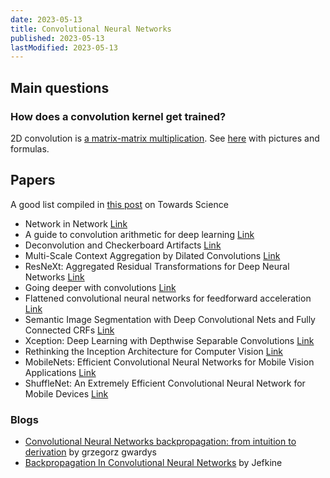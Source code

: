 ```yaml
---
date: 2023-05-13
title: Convolutional Neural Networks
published: 2023-05-13
lastModified: 2023-05-13
---
```


## Main questions

### How does a convolution kernel get trained?

2D convolution is [a matrix-matrix multiplication](https://stackoverflow.com/questions/16798888/2-d-convolution-as-a-matrix-matrix-multiplication). See [here](https://ai.stackexchange.com/questions/11172/how-can-the-convolution-operation-be-implemented-as-a-matrix-multiplication) with pictures and formulas.


## Papers

A good list compiled in [this post](https://towardsdatascience.com/a-comprehensive-introduction-to-different-types-of-convolutions-in-deep-learning-669281e58215) on Towards Science

- Network in Network [Link](https://arxiv.org/abs/1312.4400)
- A guide to convolution arithmetic for deep learning [Link](https://arxiv.org/abs/1603.07285)
- Deconvolution and Checkerboard Artifacts [Link](https://distill.pub/2016/deconv-checkerboard/)
- Multi-Scale Context Aggregation by Dilated Convolutions [Link](https://arxiv.org/abs/1511.07122)
- ResNeXt: Aggregated Residual Transformations for Deep Neural Networks [Link](https://arxiv.org/abs/1611.05431)
- Going deeper with convolutions [Link](https://arxiv.org/abs/1409.4842)
- Flattened convolutional neural networks for feedforward acceleration [Link](https://arxiv.org/abs/1412.5474)
- Semantic Image Segmentation with Deep Convolutional Nets and Fully Connected CRFs [Link](https://arxiv.org/abs/1412.7062)
- Xception: Deep Learning with Depthwise Separable Convolutions [Link](https://arxiv.org/abs/1610.02357)
- Rethinking the Inception Architecture for Computer Vision [Link](https://arxiv.org/pdf/1512.00567v3.pdf)
- MobileNets: Efficient Convolutional Neural Networks for Mobile Vision Applications [Link](https://arxiv.org/abs/1704.04861)
- ShuffleNet: An Extremely Efficient Convolutional Neural Network for Mobile Devices [Link](https://arxiv.org/abs/1707.01083)

### Blogs

- [Convolutional Neural Networks backpropagation: from intuition to derivation](https://grzegorzgwardys.wordpress.com/2016/04/22/8/) by grzegorz gwardys
- [Backpropagation In Convolutional Neural Networks](https://www.jefkine.com/general/2016/09/05/backpropagation-in-convolutional-neural-networks/) by Jefkine